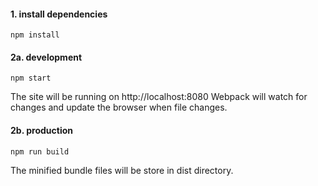#### 1. install dependencies

```
npm install
```

#### 2a. development

```
npm start
```

The site will be running on http://localhost:8080
Webpack will watch for changes and update the browser when file changes.

#### 2b. production

```
npm run build
```

The minified bundle files will be store in dist directory.
